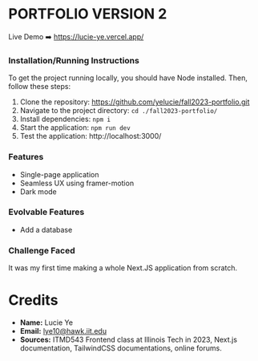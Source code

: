 # PORTFOLIO VERSION 2

Live Demo ➡️ https://lucie-ye.vercel.app/

### Installation/Running Instructions
To get the project running locally, you should have Node installed. Then, follow these steps:
1. Clone the repository: https://github.com/yelucie/fall2023-portfolio.git
2. Navigate to the project directory: `cd ./fall2023-portfolio/`
3. Install dependencies: `npm i`
4. Start the application: `npm run dev`
5. Test the application: http://localhost:3000/

### Features
- Single-page application
- Seamless UX using framer-motion
- Dark mode

### Evolvable Features
- Add a database

### Challenge Faced
It was my first time making a whole Next.JS application from scratch.

# Credits
- **Name:** Lucie Ye
- **Email:** lye10@hawk.iit.edu
- **Sources:** ITMD543 Frontend class at Illinois Tech in 2023, Next.js documentation, TailwindCSS documentations, online forums.

